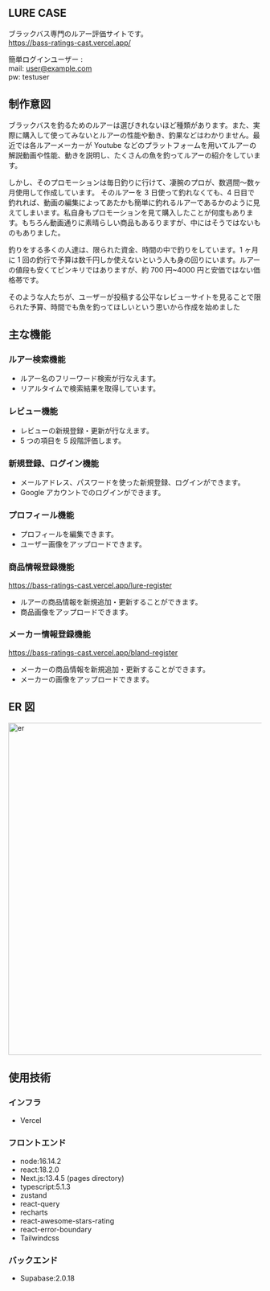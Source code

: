 ## LURE CASE

ブラックバス専門のルアー評価サイトです。  
https://bass-ratings-cast.vercel.app/

簡単ログインユーザー :  
mail: user@example.com  
pw: testuser

## 制作意図

ブラックバスを釣るためのルアーは選びきれないほど種類があります。また、実際に購入して使ってみないとルアーの性能や動き、釣果などはわかりません。最近では各ルアーメーカーが Youtube などのプラットフォームを用いてルアーの解説動画や性能、動きを説明し、たくさんの魚を釣ってルアーの紹介をしています。

しかし、そのプロモーションは毎日釣りに行けて、凄腕のプロが、数週間〜数ヶ月使用して作成しています。
そのルアーを 3 日使って釣れなくても、4 日目で釣れれば、動画の編集によってあたかも簡単に釣れるルアーであるかのように見えてしまいます。私自身もプロモーションを見て購入したことが何度もあります。もちろん動画通りに素晴らしい商品もあるりますが、中にはそうではないものもありました。

釣りをする多くの人達は、限られた資金、時間の中で釣りをしています。1 ヶ月に 1 回の釣行で予算は数千円しか使えないという人も身の回りにいます。ルアーの値段も安くてピンキリではありますが、約 700 円~4000 円と安価ではない価格帯です。

そのような人たちが、ユーザーが投稿する公平なレビューサイトを見ることで限られた予算、時間でも魚を釣ってほしいという思いから作成を始めました

## 主な機能

### ルアー検索機能

- ルアー名のフリーワード検索が行なえます。
- リアルタイムで検索結果を取得しています。

### レビュー機能

- レビューの新規登録・更新が行なえます。
- 5 つの項目を 5 段階評価します。

### 新規登録、ログイン機能

- メールアドレス、パスワードを使った新規登録、ログインができます。
- Google アカウントでのログインができます。

### プロフィール機能

- プロフィールを編集できます。
- ユーザー画像をアップロードできます。

### 商品情報登録機能

https://bass-ratings-cast.vercel.app/lure-register

- ルアーの商品情報を新規追加・更新することができます。
- 商品画像をアップロードできます。

### メーカー情報登録機能

https://bass-ratings-cast.vercel.app/bland-register

- メーカーの商品情報を新規追加・更新することができます。
- メーカーの画像をアップロードできます。

## ER 図

<img width="661" alt="er" src="https://github.com/takaryu39/bass-ratings-cast/assets/81959203/65233317-4a16-46be-8447-267e686db69f">

## 使用技術

### インフラ

- Vercel

### フロントエンド

- node:16.14.2
- react:18.2.0
- Next.js:13.4.5 (pages directory)
- typescript:5.1.3
- zustand
- react-query
- recharts
- react-awesome-stars-rating
- react-error-boundary
- Tailwindcss

### バックエンド

- Supabase:2.0.18
